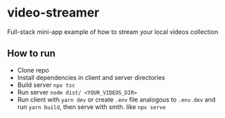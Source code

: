 # video-streamer
Full-stack mini-app example of how to stream your local videos collection

## How to run

* Clone repo
* Install dependencies in client and server directories
* Build server `npx tsc`
* Run server `node dist/ <YOUR_VIDEOS_DIR>`
* Run client with `yarn dev` or create `.env` file analogous to `.env.dev` and run `yarn build`, then serve with smth. like `npx serve`
